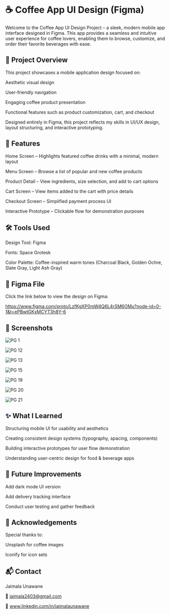 # ☕ Coffee App UI Design (Figma)

Welcome to the Coffee App UI Design Project – a sleek, modern mobile app interface designed in Figma. This app provides a seamless and intuitive user experience for coffee lovers, enabling them to browse, customize, and order their favorite beverages with ease.

## 📌 Project Overview

This project showcases a mobile application design focused on:

Aesthetic visual design

User-friendly navigation

Engaging coffee product presentation

Functional features such as product customization, cart, and checkout

Designed entirely in Figma, this project reflects my skills in UI/UX design, layout structuring, and interactive prototyping.

## 🎯 Features

Home Screen – Highlights featured coffee drinks with a minimal, modern layout

Menu Screen – Browse a list of popular and new coffee products

Product Detail – View ingredients, size selection, and add to cart options

Cart Screen – View items added to the cart with price details

Checkout Screen – Simplified payment process UI

Interactive Prototype – Clickable flow for demonstration purposes

## 🛠️ Tools Used

Design Tool: Figma

Fonts: Space Grotesk

Color Palette: Coffee-inspired warm tones (Charcoal Black, Golden Ochre, Slate Gray, Light Ash Gray)

## 🔗 Figma File

Click the link below to view the design on Figma:

https://www.figma.com/proto/LzfKgXP0mW4Q6L4rSM6OMu?node-id=0-1&t=ePBwtGKxMCYT3h8Y-6

## 📸 Screenshots

![PG 1](https://github.com/user-attachments/assets/20a4e532-cb71-432a-aa72-17754b4a5398)

![PG 12](https://github.com/user-attachments/assets/44f806f9-f4f8-4ad6-a83b-c1687f2fb05c)

![PG 13](https://github.com/user-attachments/assets/bab1feda-93c5-4938-a5d1-fa0651629e42)

![PG 15](https://github.com/user-attachments/assets/447017ba-59f0-49ec-b679-6d13a812d02c)

![PG 19](https://github.com/user-attachments/assets/160b85b8-196c-41c5-a29d-27cc215bda5f)

![PG 20](https://github.com/user-attachments/assets/dce6c096-c2d1-4e2e-bf12-c322b8708ed7)

![PG 21](https://github.com/user-attachments/assets/f06bd469-85ae-4a15-843b-151ba5366e7c)

## ✨ What I Learned

Structuring mobile UI for usability and aesthetics

Creating consistent design systems (typography, spacing, components)

Building interactive prototypes for user flow demonstration

Understanding user-centric design for food & beverage apps

## 🚀 Future Improvements

Add dark mode UI version

Add delivery tracking interface

Conduct user testing and gather feedback

## 🙌 Acknowledgements

Special thanks to:

Unsplash for coffee images

Iconify for icon sets

## 📬 Contact

Jaimala Unawane

📧 jaimala2403@gmail.com

📱 www.linkedin.com/in/jaimalaunawane

